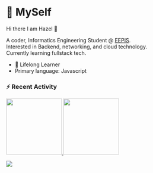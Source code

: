 # 💫 MySelf
Hi there I am Hazel 👋

A coder, Informatics Engineering Student @ [EEPIS](https://www.pens.ac.id/).<br> 
Interested in Backend, networking, and cloud technology.<br>
Currently learning fullstack tech.

- 🌱 Lifelong Learner
- Primary language: Javascript

### ⚡ Recent Activity

<p align="left">
  <a href="https://github.com/Hazel368">
    <img height="150em" src="https://github-readme-stats-eight-theta.vercel.app/api?
username=Hazel368&show_icons=true&theme=dark&include_all_commits=true&count_private=true" "/>
    <img height="150em" src="https://github-readme-stats.vercel.app/api/top-langs/?username=Hazel368&theme=gruvbox&hide_border=false&include_all_commits=false&count_private=true&layout=compact style="margin-right: 20px;"/>
  </a>
</p>




[![](https://visitcount.itsvg.in/api?id=Hazel368&icon=0&color=0)](https://visitcount.itsvg.in)



